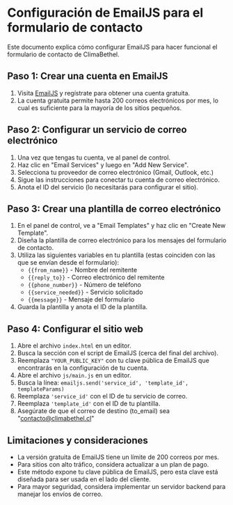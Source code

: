 # Configuración de EmailJS para el formulario de contacto

Este documento explica cómo configurar EmailJS para hacer funcional el formulario de contacto de ClimaBethel.

## Paso 1: Crear una cuenta en EmailJS

1. Visita [EmailJS](https://www.emailjs.com/) y regístrate para obtener una cuenta gratuita.
2. La cuenta gratuita permite hasta 200 correos electrónicos por mes, lo cual es suficiente para la mayoría de los sitios pequeños.

## Paso 2: Configurar un servicio de correo electrónico

1. Una vez que tengas tu cuenta, ve al panel de control.
2. Haz clic en "Email Services" y luego en "Add New Service".
3. Selecciona tu proveedor de correo electrónico (Gmail, Outlook, etc.)
4. Sigue las instrucciones para conectar tu cuenta de correo electrónico.
5. Anota el ID del servicio (lo necesitarás para configurar el sitio).

## Paso 3: Crear una plantilla de correo electrónico

1. En el panel de control, ve a "Email Templates" y haz clic en "Create New Template".
2. Diseña la plantilla de correo electrónico para los mensajes del formulario de contacto.
3. Utiliza las siguientes variables en tu plantilla (estas coinciden con las que se envían desde el formulario):
   - `{{from_name}}` - Nombre del remitente
   - `{{reply_to}}` - Correo electrónico del remitente
   - `{{phone_number}}` - Número de teléfono
   - `{{service_needed}}` - Servicio solicitado
   - `{{message}}` - Mensaje del formulario
4. Guarda la plantilla y anota el ID de la plantilla.

## Paso 4: Configurar el sitio web

1. Abre el archivo `index.html` en un editor.
2. Busca la sección con el script de EmailJS (cerca del final del archivo).
3. Reemplaza `"YOUR_PUBLIC_KEY"` con tu clave pública de EmailJS que encontrarás en la configuración de tu cuenta.
4. Abre el archivo `js/main.js` en un editor.
5. Busca la línea: `emailjs.send('service_id', 'template_id', templateParams)`
6. Reemplaza `'service_id'` con el ID de tu servicio de correo.
7. Reemplaza `'template_id'` con el ID de tu plantilla.
8. Asegúrate de que el correo de destino (to_email) sea "contacto@climabethel.cl"

## Limitaciones y consideraciones

- La versión gratuita de EmailJS tiene un límite de 200 correos por mes.
- Para sitios con alto tráfico, considera actualizar a un plan de pago.
- Este método expone tu clave pública de EmailJS, pero esta clave está diseñada para ser usada en el lado del cliente.
- Para mayor seguridad, considera implementar un servidor backend para manejar los envíos de correo.
